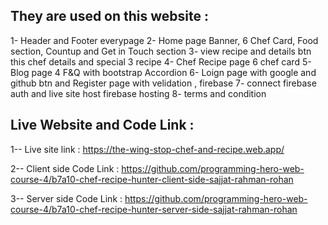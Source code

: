 ## They are used on this website :

1- Header and Footer everypage
2- Home page Banner, 6 Chef Card, Food section, Countup and Get in Touch section
3- view recipe and details btn this chef details and special 3 recipe
4- Chef Recipe page 6 chef card
5- Blog page 4 F&Q with bootstrap Accordion
6- Loign page with google and github btn and Register page with velidation , firebase
7- connect firebase auth and live site host firebase hosting
8- terms and condition

## Live Website and Code Link :

1-- Live site link : https://the-wing-stop-chef-and-recipe.web.app/

2-- Client side Code Link : https://github.com/programming-hero-web-course-4/b7a10-chef-recipe-hunter-client-side-sajjat-rahman-rohan

3-- Server side Code Link : https://github.com/programming-hero-web-course-4/b7a10-chef-recipe-hunter-server-side-sajjat-rahman-rohan
